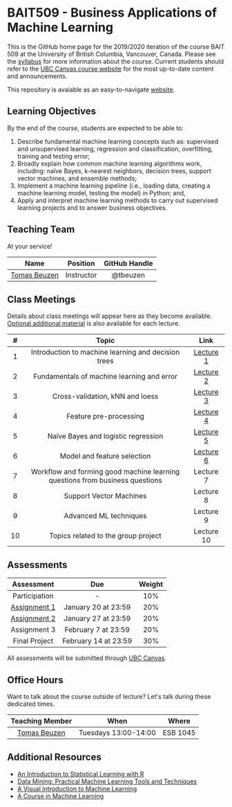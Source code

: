 # BAIT509 - Business Applications of Machine Learning

This is the GitHub home page for the 2019/2020 iteration of the course BAIT 509 at the University of British Columbia, Vancouver, Canada. Please see the [syllabus](BAIT509_syllabus.pdf) for more information about the course. Current students should refer to the [UBC Canvas course website](https://canvas.ubc.ca/) for the most up-to-date content and announcements.

This repository is avaiable as an easy-to-navigate [website](https://bait509-ubc.github.io/BAIT509/).

## Learning Objectives

By the end of the course, students are expected to be able to:

1. Describe fundamental machine learning concepts such as: supervised and unsupervised learning, regression and classification, overfitting, training and testing error;
2. Broadly explain how common machine learning algorithms work, including: naïve Bayes, k-nearest neighbors, decision trees, support vector machines, and ensemble methods;
3. Implement a machine learning pipeline (i.e., loading data, creating a machine learning model, testing the model) in Python; and,
4. Apply and interpret machine learning methods to carry out supervised learning projects and to answer business objectives.

## Teaching Team

At your service!

| Name         | Position   | GitHub Handle |
| :---:        | :---:      | :---:         |
| [Tomas Beuzen](https://tomasbeuzen.github.io/) | Instructor | @tbeuzen |

## Class Meetings

Details about class meetings will appear here as they become available. [Optional additional material](additional_resources.pdf) is also available for each lecture. 

|  #    | Topic | Link |
| :---: | :---: | :---: |
| 1     | Introduction to machine learning and decision trees | [Lecture 1](/lectures/lecture1_intro_and_decision_trees.html) |
| 2     | Fundamentals of machine learning and error | [Lecture 2](/lectures/lecture2_error.html) | 
| 3     | Cross-validation, kNN and loess | [Lecture 3](/lectures/lecture3_crossvalidation_knn_loess.html) | 
| 4     | Feature pre-processing | [Lecture 4](/lectures/lecture4_feature_preprocessing.html) | 
| 5     | Naïve Bayes and logistic regression | [Lecture 5](/lectures/lecture5_naivebayes_logisitic.html) |
| 6     | Model and feature selection | [Lecture 6](/lectures/lecture6_feature_model_selection.html) |
| 7     | Workflow and forming good machine learning questions from business questions | Lecture 7 |
| 8     | Support Vector Machines | Lecture 8 |
| 9     | Advanced ML techniques | Lecture 9 |
| 10    | Topics related to the group project | Lecture 10 | 

## Assessments

| Assessment                                                   | Due                  | Weight |
| :---:                                                        | :---:                | :---:  |
| Participation | - | 10%    |
| [Assignment 1](/assignments/assignment1/assignment1.ipynb)      | January 20 at 23:59  | 20%    |
| [Assignment 2](/assignments/assignment2/assignment2.ipynb)      | January 27 at 23:59  | 20%    |
| Assignment 3      | February 7 at 23:59 | 20%    |
| Final Project           | February 14 at 23:59 | 30%    |

All assessments will be submitted through [UBC Canvas](https://canvas.ubc.ca/).

## Office Hours

Want to talk about the course outside of lecture? Let's talk during these dedicated times.

| Teaching Member | When                 | Where    |
| :---:           | :---:                | :---:    |
|  [Tomas Beuzen](https://tomasbeuzen.github.io/) | Tuesdays 13:00-14:00 | ESB 1045 |

## Additional Resources

- [An Introduction to Statistical Learning with R](http://www-bcf.usc.edu/~gareth/ISL/)
- [Data Mining: Practical Machine Learning Tools and Techniques](https://www.cs.waikato.ac.nz/ml/weka/book.html)
- [A Visual Introduction to Machine Learning](http://www.r2d3.us/visual-intro-to-machine-learning-part-1/)
- [A Course in Machine Learning](http://ciml.info/)
